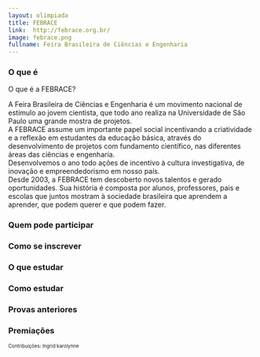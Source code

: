```yaml
---
layout: olimpiada
title: FEBRACE
link:  http://febrace.org.br/
image: febrace.png
fullname: Feira Brasileira de Ciências e Engenharia
---
```


### **O que é**

  
O que é a FEBRACE?

A Feira Brasileira de Ciências e Engenharia é um movimento nacional de estímulo ao jovem cientista, que todo ano realiza na Universidade de São Paulo uma grande mostra de projetos.  
 A FEBRACE assume um importante papel social incentivando a criatividade e a reflexão em estudantes da educação básica, através do desenvolvimento de projetos com fundamento científico, nas diferentes áreas das ciências
e engenharia.  
 Desenvolvemos o ano todo ações de incentivo à cultura investigativa, de inovação e empreendedorismo em nosso país.  
 Desde 2003, a FEBRACE tem descoberto novos talentos e gerado oportunidades. Sua história é composta por alunos, professores, pais e escolas que juntos mostram à sociedade brasileira que aprendem a aprender, que podem
querer e que podem fazer.

### **Quem pode participar**



### **Como se inscrever**



### **O que estudar**



### **Como estudar**



### **Provas anteriores**



### **Premiações**

  
<small><small> Contribuições: Ingrid karolynne </small></small>


